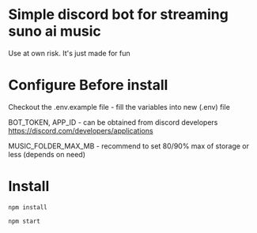 # Simple discord bot for streaming suno ai music

Use at own risk. It's just made for fun

# Configure Before install

Checkout the .env.example file - fill the variables into new (.env) file

BOT_TOKEN, APP_ID - can be obtained from discord developers
https://discord.com/developers/applications

MUSIC_FOLDER_MAX_MB - recommend to set 80/90% max of storage or less (depends on need)

# Install

`npm install`

`npm start`
